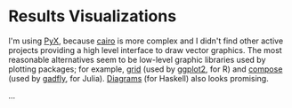 # Results Visualizations

I'm using [PyX](http://pyx.sourceforge.net/), because [cairo](http://cairographics.org/) is more complex and I didn't find other active projects providing a high level interface to draw vector graphics.
The most reasonable alternatives seem to be low-level graphic libraries used by plotting packages; for example, [grid](https://www.stat.auckland.ac.nz/~paul/grid/grid.html) (used by [ggplot2](http://ggplot2.org/), for R) and [compose](https://github.com/dcjones/Compose.jl) (used by [gadfly](http://gadflyjl.org/), for Julia).
[Diagrams](http://projects.haskell.org/diagrams/) (for Haskell) also looks promising.

...
